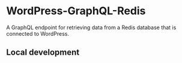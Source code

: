# WordPress-GraphQL-Redis

A GraphQL endpoint for retrieving data from a Redis database that is connected to WordPress.

## Local development
